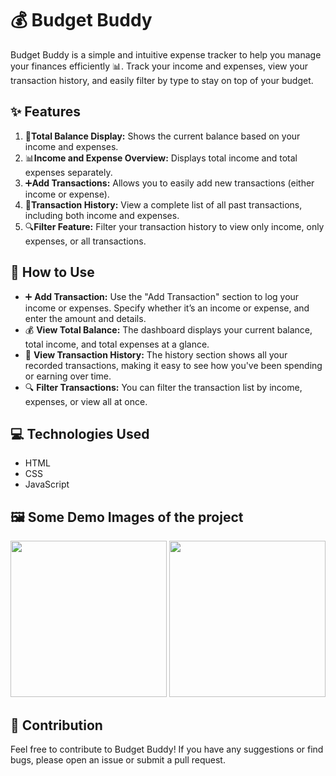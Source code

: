 # 💰 Budget Buddy 
Budget Buddy is a simple and intuitive expense tracker to help you manage your finances efficiently 📊. Track your income and expenses, view your transaction history, and easily filter by type to stay on top of your budget.

## ✨ Features 
1. 💸**Total Balance Display:** Shows the current balance based on your income and expenses.
2. 📊**Income and Expense Overview:** Displays total income and total expenses separately.
3. ➕**Add Transactions:** Allows you to easily add new transactions (either income or expense).
4. 📜**Transaction History:** View a complete list of all past transactions, including both income and expenses.
5. 🔍**Filter Feature:** Filter your transaction history to view only income, only expenses, or all transactions.

   
## 🚀 How to Use
- ➕ **Add Transaction:** Use the "Add Transaction" section to log your income or expenses. Specify whether it’s an income or expense, and enter the amount and details.
- 💰 **View Total Balance:** The dashboard displays your current balance, total income, and total expenses at a glance.
- 📜 **View Transaction History:** The history section shows all your recorded transactions, making it easy to see how you've been spending or earning over time.
- 🔍 **Filter Transactions:** You can filter the transaction list by income, expenses, or view all at once.
  
## 💻 Technologies Used
- HTML
- CSS
- JavaScript

## 🖼️ Some Demo Images of the project
<div align="center">
    <img src="https://github.com/user-attachments/assets/42f99ba4-0352-4348-8f8e-7262f4be71e5" width="250px">
    <img src="https://github.com/user-attachments/assets/fa610353-e57c-48a0-b4f7-754c78ee9425" width="250px">
</div>

  
## 🤝 Contribution
Feel free to contribute to Budget Buddy! If you have any suggestions or find bugs, please open an issue or submit a pull request.

